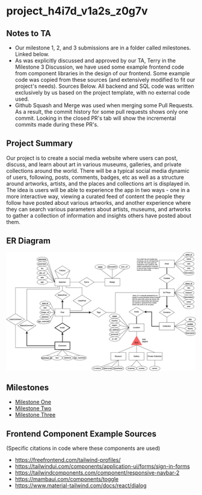 # project_h4i7d_v1a2s_z0g7v

## Notes to TA

* Our milestone 1, 2, and 3 submissions are in a folder called milestones. Linked below.
* As was explicitly discussed and approved by our TA, Terry in the Milestone 3 Discussion, we have used some example frontend code from component libraries in the design of our frontend. Some example code was copied from these sources (and extensively modified to fit our project's needs). Sources Below. All backend and SQL code was written exclusively by us based on the project template, with no external code used.
* Github Squash and Merge was used when merging some Pull Requests. As a result, the commit history for some pull requests shows only one commit. Looking in the closed PR's tab will show the incremental commits made during these PR's.

## Project Summary

Our project is to create a social media website where users can post, discuss, and learn about art in various museums, galleries, and private collections around the world. There will be a typical social media dynamic of users, following, posts, comments, badges, etc as well as a structure around artworks, artists, and the places and collections art is displayed in. The idea is users will be able to experience the app in two ways - one in a more interactive way, viewing a curated feed of content the people they follow have posted about various artworks, and another experience where they can search various parameters about artists, museums, and artworks to gather a collection of information and insights others have posted about them.

## ER Diagram
![group_project](milestones/group_project.png)

## Milestones
* [Milestone One](./milestones/CPSC%20304%20Project%20-%20Milestone%20One.pdf)
* [Milestone Two](./milestones/CPSC%20304%20Project%20-%20Milestone%20Two.pdf)
* [Milestone Three](./milestones/CPSC%20304%20Project%20-%20Milestone%20Three.pdf)

## Frontend Component Example Sources
(Specific citations in code where these components are used)
* https://freefrontend.com/tailwind-profiles/
* https://tailwindui.com/components/application-ui/forms/sign-in-forms
* https://tailwindcomponents.com/component/responsive-navbar-2
* https://mambaui.com/components/toggle
* https://www.material-tailwind.com/docs/react/dialog
